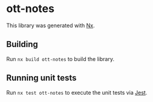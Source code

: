 # ott-notes

This library was generated with [Nx](https://nx.dev).

## Building

Run `nx build ott-notes` to build the library.

## Running unit tests

Run `nx test ott-notes` to execute the unit tests via [Jest](https://jestjs.io).
